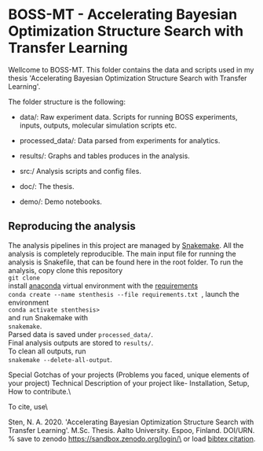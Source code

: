 # BOSS-MT - Accelerating Bayesian Optimization Structure Search with Transfer Learning

Wellcome to BOSS-MT. This folder contains the data and scripts used in my thesis 'Accelerating Bayesian Optimization Structure Search with Transfer Learning'.

The folder structure is the following:

- data/: Raw experiment data. Scripts for running BOSS experiments, inputs, outputs, molecular simulation scripts etc.

- processed_data/: Data parsed from experiments for analytics.

- results/: Graphs and tables produces in the analysis.

- src:/ Analysis scripts and config files.

- doc/: The thesis.

- demo/: Demo notebooks.

## Reproducing the analysis

The analysis pipelines in this project are managed by [Snakemake](https://snakemake.readthedocs.io/en/stable/).
All the analysis is completely reproducible. The main input file for running the analysis is Snakefile, that can be found here in the root folder.
To run the analysis, copy clone this repository\
<code>git clone </code>\
install [anaconda](https://www.anaconda.com) virtual environment with the [requirements](https://github.com/NuuttiSten/BOSS-MT/blob/master/requirements.txt)\
<code>conda create --name stenthesis --file requirements.txt </code>,
launch the environment\
<code>conda activate stenthesis></code>\
and run Snakemake with\
<code>snakemake</code>.\
Parsed data is saved under <code>processed_data/</code>.\
Final analysis outputs are stored to <code>results/</code>.\
To clean all outputs, run\
<code>snakemake --delete-all-output</code>.

Special Gotchas of your projects (Problems you faced, unique elements of your project)
Technical Description of your project like- Installation, Setup, How to contribute.\

To cite, use\

Sten, N. A. 2020. 'Accelerating Bayesian Optimization Structure Search with Transfer Learning'. M.Sc. Thesis. Aalto University. Espoo, Finland. DOI/URN.\
% save to zenodo https://sandbox.zenodo.org/login/\
or load [bibtex citation](https://github.com/NuuttiSten/BOSS-MT/blob/master/sten2020accelerating.bib).

